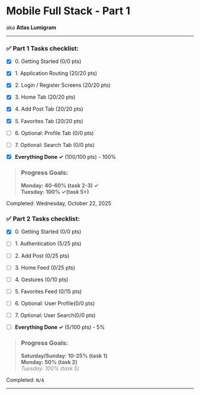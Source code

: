 # Mobile Full Stack - Part 1
aka **Atlas Lumigram**

----

### ✅ Part 1 Tasks checklist:
- [X] ​0. Getting Started (0/0 pts)
- [X] ​1. Application Routing (20/20 pts)
- [X] ​2. Login / Register Screens (20/20 pts)
- [X] ​3. Home Tab (20/20 pts)
- [X] ​4. Add Post Tab (20/20 pts)
- [X] ​5. Favorites Tab (20/20 pts)


- [ ] ​6. Optional: Profile Tab (0/0 pts)
- [ ] ​7. Optional: Search Tab (0/0 pts)


- [X] **Everything Done ✓** (100/100 pts) - 100%

>### Progress Goals:
><strong>Monday: 40-60% (task 2-3) ✓</strong>  
<strong>Tuesday: 100% ✓(task 5+)</strong> 

Completed: Wednesday, October 22, 2025


### ✅ Part 2 Tasks checklist:
- [X] ​0. Getting Started (0/0 pts)
- [ ] ​1. Authentication (5/25 pts)
- [ ] ​2. Add Post (0/25 pts)
- [ ] ​3. Home Feed (0/25 pts)
- [ ] ​4. Gestures (0/10 pts)
- [ ] ​5. Favorites Feed (0/15 pts)


- [ ] ​6. Optional: User Profile(0/0 pts)
- [ ] ​7. Optional: User Search(0/0 pts)


- [ ] **Everything Done ✓** (5/100 pts) - 5%

>### Progress Goals:
><strong>Saturday/Sunday: 10-25% (task 1)</strong>  
<strong>Monday: 50% (task 2)</strong>  
<em style="color: gray">Tuesday: 100% (task 5)</em>  

Completed: `N/A`

---
